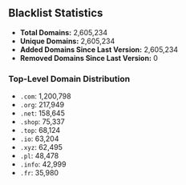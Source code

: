 ## Blacklist Statistics

- **Total Domains:** 2,605,234
- **Unique Domains:** 2,605,234
- **Added Domains Since Last Version:** 2,605,234
- **Removed Domains Since Last Version:** 0

### Top-Level Domain Distribution

-  `.com`: 1,200,798
-  `.org`: 217,949
-  `.net`: 158,645
-  `.shop`: 75,337
-  `.top`: 68,124
-  `.io`: 63,204
-  `.xyz`: 62,495
-  `.pl`: 48,478
-  `.info`: 42,999
-  `.fr`: 35,980
